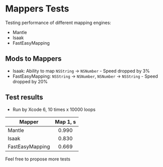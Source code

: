 Mappers Tests
=============

Testing performance of different mapping engines:

- Mantle
- Isaak
- FastEasyMapping

## Mods to Mappers
- Isaak: Ability to map `NSString` -> `NSNumber` - Speed dropped by 3%
- FastEasyMapping: `NSString` -> `NSNumber`, `NSNumber` -> `NSString` - Speed dropped by 20%

## Test results

- Run by Xcode 6, 10 times x 10000 loops

| Mapper          | Map 1, s |
| --------------- |:--------:|
| Mantle          | 0.990    |
| Isaak           | 0.830    |
| FastEasyMapping | 0.669    |

Feel free to propose more tests
